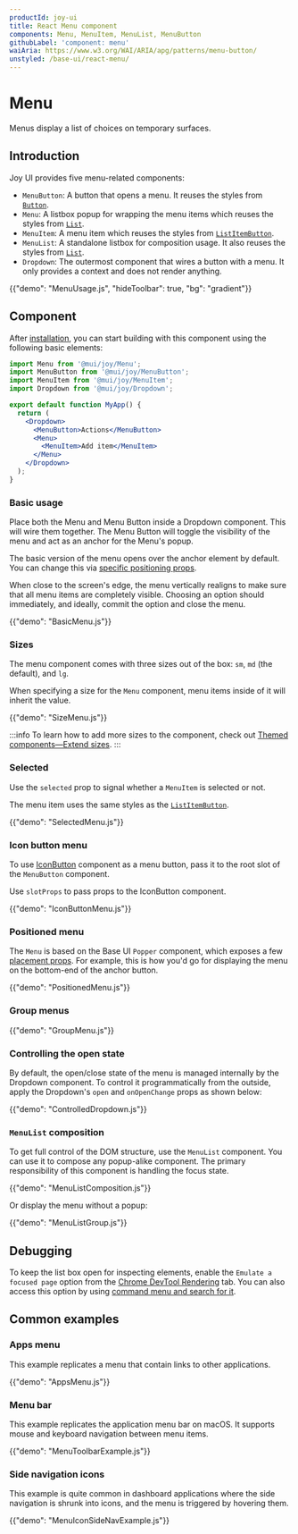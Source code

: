 ```yaml
---
productId: joy-ui
title: React Menu component
components: Menu, MenuItem, MenuList, MenuButton
githubLabel: 'component: menu'
waiAria: https://www.w3.org/WAI/ARIA/apg/patterns/menu-button/
unstyled: /base-ui/react-menu/
---
```


# Menu

<p class="description">Menus display a list of choices on temporary surfaces.</p>

## Introduction

Joy UI provides five menu-related components:

- `MenuButton`: A button that opens a menu. It reuses the styles from [`Button`](/joy-ui/react-button/).
- `Menu`: A listbox popup for wrapping the menu items which reuses the styles from [`List`](/joy-ui/react-list/).
- `MenuItem`: A menu item which reuses the styles from [`ListItemButton`](/joy-ui/react-list/).
- `MenuList`: A standalone listbox for composition usage. It also reuses the styles from [`List`](/joy-ui/react-list/).
- `Dropdown`: The outermost component that wires a button with a menu. It only provides a context and does not render anything.

{{"demo": "MenuUsage.js", "hideToolbar": true, "bg": "gradient"}}

## Component

After [installation](/joy-ui/getting-started/installation/), you can start building with this component using the following basic elements:

```jsx
import Menu from '@mui/joy/Menu';
import MenuButton from '@mui/joy/MenuButton';
import MenuItem from '@mui/joy/MenuItem';
import Dropdown from '@mui/joy/Dropdown';

export default function MyApp() {
  return (
    <Dropdown>
      <MenuButton>Actions</MenuButton>
      <Menu>
        <MenuItem>Add item</MenuItem>
      </Menu>
    </Dropdown>
  );
}
```

### Basic usage

Place both the Menu and Menu Button inside a Dropdown component.
This will wire them together.
The Menu Button will toggle the visibility of the menu and act as an anchor for the Menu's popup.

The basic version of the menu opens over the anchor element by default.
You can change this via [specific positioning props](#menu-positioning).

When close to the screen's edge, the menu vertically realigns to make sure that all menu items are completely visible.
Choosing an option should immediately, and ideally, commit the option and close the menu.

{{"demo": "BasicMenu.js"}}

### Sizes

The menu component comes with three sizes out of the box: `sm`, `md` (the default), and `lg`.

When specifying a size for the `Menu` component, menu items inside of it will inherit the value.

{{"demo": "SizeMenu.js"}}

:::info
To learn how to add more sizes to the component, check out [Themed components—Extend sizes](/joy-ui/customization/themed-components/#extend-sizes).
:::

### Selected

Use the `selected` prop to signal whether a `MenuItem` is selected or not.

The menu item uses the same styles as the [`ListItemButton`](/joy-ui/react-list/#interactive-list-items).

{{"demo": "SelectedMenu.js"}}

### Icon button menu

To use [IconButton](/joy-ui/react-button/#icon-button) component as a menu button, pass it to the root slot of the `MenuButton` component.

Use `slotProps` to pass props to the IconButton component.

{{"demo": "IconButtonMenu.js"}}

### Positioned menu

The `Menu` is based on the Base UI `Popper` component, which exposes a few [placement props](/base-ui/react-popper/#placement).
For example, this is how you'd go for displaying the menu on the bottom-end of the anchor button.

{{"demo": "PositionedMenu.js"}}

### Group menus

{{"demo": "GroupMenu.js"}}

### Controlling the open state

By default, the open/close state of the menu is managed internally by the Dropdown component.
To control it programmatically from the outside, apply the Dropdown's `open` and `onOpenChange` props as shown below:

{{"demo": "ControlledDropdown.js"}}

### `MenuList` composition

To get full control of the DOM structure, use the `MenuList` component.
You can use it to compose any popup-alike component.
The primary responsibility of this component is handling the focus state.

{{"demo": "MenuListComposition.js"}}

Or display the menu without a popup:

{{"demo": "MenuListGroup.js"}}

## Debugging

To keep the list box open for inspecting elements, enable the `Emulate a focused page` option from the [Chrome DevTool Rendering](https://developer.chrome.com/docs/devtools/rendering/apply-effects/#emulate-a-focused-page) tab.
You can also access this option by using [command menu and search for it](https://developer.chrome.com/docs/devtools/command-menu/).

## Common examples

### Apps menu

This example replicates a menu that contain links to other applications.

{{"demo": "AppsMenu.js"}}

### Menu bar

This example replicates the application menu bar on macOS.
It supports mouse and keyboard navigation between menu items.

{{"demo": "MenuToolbarExample.js"}}

### Side navigation icons

This example is quite common in dashboard applications where the side navigation is shrunk into icons, and the menu is triggered by hovering them.

{{"demo": "MenuIconSideNavExample.js"}}
